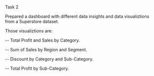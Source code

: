 Task 2 

Prepared a dashboard with different data insights and data visualiztions from a Superstore dataset.

Those visualiztions are:

-- Total Profit and Sales by Category.

-- Sum of Sales by Region and Segment.

-- Discount by Category and Sub-Category.

-- Total Profit by Sub-Category.




